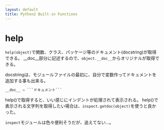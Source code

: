 ```yaml
---
layout: default
title: Python2 Built-in Functions
---
```


<!-- # Python Built-in Functions -->
<!-- # 組み込み関数 -->

# help

`help(object)`で関数、クラス、パッケージ等のドキュメント(docstring)が取得できる。
__doc__部分に記述するので、`object.__doc__`からオリジナルが取得できる。

docstringは、モジュールファイルの最初に、自分で変数作ってドキュメントを追加する事も出来る。

```python
__doc__ = ```ドキュメント```
```

help()で取得すると、いい感じにインデントが処理されて表示される。
help()で表示される文字列を取得したい場合は、`inspect.getdoc(object)`を使うと良かった。

`inspect`モジュールは色々便利そうだが、追えてない…。
